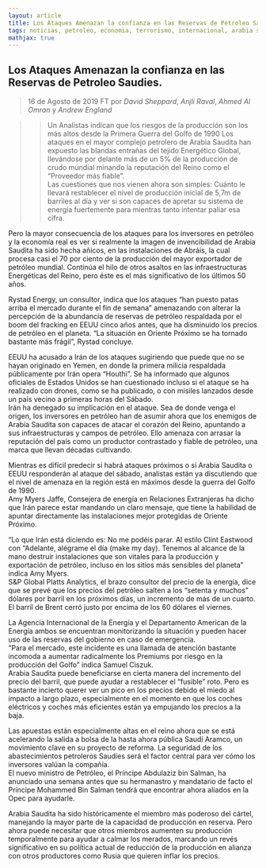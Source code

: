 ```yaml
---
layout: article
title: Los Ataques Amenazan la confianza en las Reservas de Petroleo Saudies
tags: noticias, petroleo, economia, terrorismo, internacional, arabia saudi
mathjax: true
---
```


## Los Ataques Amenazan la confianza en las Reservas de Petroleo Saudies.

>16 de Agosto de 2019
>FT por *David Sheppard*, *Anjli Raval*, *Ahmed Al Omran* y *Andrew England*

>> Un Analistas indican que los riesgos de la producción son los más altos desde la Primera Guerra del Golfo de 1990
Los ataques en el mayor complejo petrolero de Arabia Saudita han expuesto las blandas entrañas del tejido Energético Global, llevándose por delante más de un 5% de la producción de crudo mundial minando la reputación del Reino como el “Proveedor más fiable”.    
Las cuestiones que nos vienen ahora son simples: Cuánto le llevará restablecer el nivel de producción inicial de 5,7m de barriles al día y ver si son capaces de apretar su sistema de energía fuertemente para mientras tanto intentar paliar esa cifra.    

Pero la mayor consecuencia de los ataques para los inversores en petróleo y la economía real es ver si realmente la imagen de invencibilidad de Arabia Saudita ha sido hecha añicos, en las instalaciones de Abráis, la cual procesa casi el 70 por ciento de la producción del mayor exportador de petróleo mundial. Continúa el hilo de otros asaltos en las infraestructuras Energéticas del Reino, pero éste es el más significativo de los últimos 50 años.   

Rystad Energy, un consultor, indica que los ataques “han puesto patas arriba el mercado durante el fin de semana” amenazando con alterar la percepción de la abundancia de reservas de petróleo respaldada por el boom del fracking en EEUU cinco años antes, que ha disminuido los precios de petróleo en el planeta. “La situación en Oriente Próximo se ha tornado bastante más frágil”, Rystad concluye.    

EEUU ha acusado a Irán de los ataques sugiriendo que puede que no se hayan originado en Yemen, en donde la primera milicia respaldada públicamente por Irán opera “Houthi”. Se ha informado que algunos oficiales de Estados Unidos se han cuestionado incluso si el ataque se ha realizado con drones, como se ha publicado, o con misiles lanzados desde un país vecino a primeras horas del Sábado.    
Irán ha denegado su implicación en el ataque. Sea de donde venga el origen, los inversores en petróleo han de asumir ahora que los enemigos de Arabia Saudita son capaces de atacar el corazón del Reino, apuntando a sus infraestructuras y campos de petróleo. Ello amenaza con arrasar la reputación del país como un productor contrastado y fiable de petróleo, una marca que llevan décadas cultivando.     

Mientras es difícil predecir si habrá ataques próximos o si Arabia Saudita o EEUU responderán al ataque del sábado, analistas están ya discutiendo que el nivel de amenaza en la región está en máximos desde la guerra del Golfo de 1990.    
Amy Myers Jaffe, Consejera de energía en Relaciones Extranjeras ha dicho que Irán parece estar mandando un claro mensaje, que tiene la habilidad de apuntar directamente las instalaciones mejor protegidas de Oriente Próximo.    

“Lo que Irán está diciendo es: No me podéis parar. Al estilo Clint Eastwood con “Adelante, alégrame el día (make my day). Tenemos al alcance de la mano destruir instalaciones que son vitales para la producción y exportación de petróleo, incluso en los sitios más sensibles del planeta” indica Amy Myers.    
S&P Global Platts Analytics, el brazo consultor del precio de la energía, dice que se prevé que los precios del petróleo salten a los “setenta y muchos” dólares por barril en los próximos días, un incremento de más de un cuarto. El barril de Brent cerró justo por encima de los 60 dólares el viernes.    

La Agencia Internacional de la Energía y el Departamento American de la Energía ambos se encuentran monitorizando la situación y pueden hacer uso de las reservas del gobierno en caso de emergencia.    
“Para el mercado, este incidente es una llamada de atención bastante incomoda a aumentar radicalmente los Premiums por riesgo en la producción del Golfo” indica Samuel Ciszuk.    
Arabia Saudita puede beneficiarse en cierta manera del incremento del precio del barril, que puede ayudar a restablecer el “fusible” roto. Pero es bastante incierto querer ver un pico en los precios debido el miedo al impacto a largo plazo, especialmente en el momento en que los coches eléctricos y coches más eficientes están ya empujando los precios a la baja.    

Las apuestas están especialmente altas en el reino ahora que se está acelerando la salida a bolsa de la hasta ahora pública Saudí Aramco, un movimiento clave en su proyecto de reforma. La seguridad de los abastecimientos petroleros Saudíes será el factor central para ver cómo los inversores valúan la compañía.    
El nuevo ministro de Petróleo, el Príncipe Abdulaziz bin Salman, ha anunciado una semana antes que su hermanastro y mandatario de facto el Príncipe Mohammed Bin Salman tendrá que encontrar ahora aliados en la Opec para ayudarle.     

Arabia Saudita ha sido históricamente el miembro más poderoso del cártel, manejando la mayor parte de la capacidad de producción en reserva. Pero ahora puede necesitar que otros miembros aumenten su producción temporalmente para ayudar a calmar los merados, marcando un revés significativo en su política actual de reducción de la producción en alianza con otros productores como Rusia que quieren inflar los precios.    

